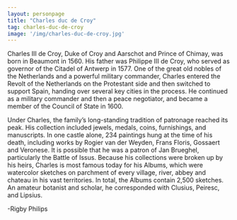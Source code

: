 ```yaml
---
layout: personpage
title: "Charles duc de Croy"
tag: charles-duc-de-croy
image: '/img/charles-duc-de-croy.jpg'
---
```


<p>Charles III de Croy, Duke of Croy and Aarschot and Prince of Chimay, was born in Beaumont in 1560. His father was Philippe III de Croy, who served as governor of the Citadel of Antwerp in 1577. One of the great old nobles of the Netherlands and a powerful military commander, Charles entered the Revolt of the Netherlands on the Protestant side and then switched to support Spain, handing over several key cities in the process. He continued as a military commander and then a peace negotiator, and became a member of the Council of State in 1600.</p>
<p>Under Charles, the family’s long-standing tradition of patronage reached its peak. His collection included jewels, medals, coins, furnishings, and manuscripts. In one castle alone, 234 paintings hung at the time of his death, including works by Rogier van der Weyden, Frans Floris, Gossaert and Veronese. It is possible that he was a patron of Jan Brueghel, particularly the Battle of Issus. Because his collections were broken up by his heirs, Charles is most famous today for his Albums, which were watercolor sketches on parchment of every village, river, abbey and chateau in his vast territories. In total, the Albums contain 2,500 sketches. An amateur botanist and scholar, he corresponded with Clusius, Peiresc, and Lipsius.</p>
<p>-Rigby Philips</p>